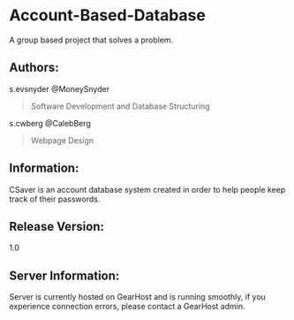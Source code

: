# Account-Based-Database
A group based project that solves a problem.

## Authors:
s.evsnyder @MoneySnyder
> Software Development and Database Structuring

s.cwberg @CalebBerg
> Webpage Design

## Information:
CSaver is an account database system created in order to help people keep track of their passwords.

## Release Version: 
1.0

## Server Information:
Server is currently hosted on GearHost and is running smoothly, if you experience connection errors, please contact a GearHost admin.
